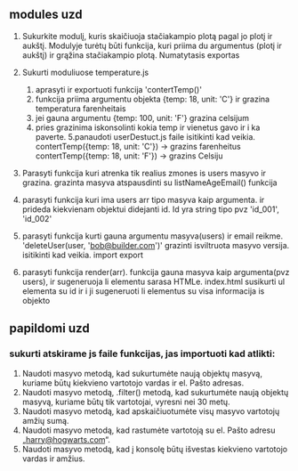 ## modules uzd

1. Sukurkite modulį, kuris skaičiuoja stačiakampio plotą pagal jo plotį ir aukštį. Modulyje turėtų būti funkcija, kuri priima du argumentus (plotį ir aukštį) ir grąžina stačiakampio plotą. Numatytasis exportas

2. Sukurti moduliuose temperature.js

   1. aprasyti ir exportuoti funkcija 'contertTemp()'
   2. funkcija priima argumentu objekta {temp: 18, unit: 'C'} ir grazina temperatura farenheitais
   3. jei gauna argumentu {temp: 100, unit: 'F'} grazina celsijum
   4. pries grazinima iskonsolinti kokia temp ir vienetus gavo ir i ka paverte.
      5.panaudoti userDestuct.js faile isitikinti kad veikia.
      contertTemp({temp: 18, unit: 'C'}) -> grazins farenheitus
      contertTemp({temp: 18, unit: 'F'}) -> grazins Celsiju

3. Parasyti funkcija kuri atrenka tik realius zmones is users masyvo ir grazina. grazinta masyva atspausdinti su listNameAgeEmail() funkcija

4. parasyti funkcija kuri ima users arr tipo masyva kaip argumenta. ir prideda kiekvienam objektui didejanti id. Id yra string tipo pvz 'id_001', 'id_002'

5. parasyti funkcija kurti gauna argumentu masyva(users) ir email reikme.
   'deleteUser(user, 'bob@builder.com')'
   grazinti isviltruota masyvo versija. isitikinti kad veikia. import export

6. parasyti funkcija render(arr). funkcija gauna masyva kaip argumenta(pvz users), ir sugeneruoja li elementu sarasa HTMLe. index.html susikurti ul elementa su id ir i ji sugeneruoti li elementus su visa informacija is objekto

## papildomi uzd

### sukurti atskirame js faile funkcijas, jas importuoti kad atlikti:

1. Naudoti masyvo metodą, kad sukurtumėte naują objektų masyvą, kuriame būtų kiekvieno vartotojo vardas ir el. Pašto adresas.
2. Naudoti masyvo metodą, .filter() metodą, kad sukurtumėte naują objektų masyvą, kuriame būtų tik vartotojai, vyresni nei 30 metų.
3. Naudoti masyvo metodą, kad apskaičiuotumėte visų masyvo vartotojų amžių sumą.
4. Naudoti masyvo metodą, kad rastumėte vartotoją su el. Pašto adresu „harry@hogwarts.com“.
5. Naudoti masyvo metodą, kad į konsolę būtų išvestas kiekvieno vartotojo vardas ir amžius.
